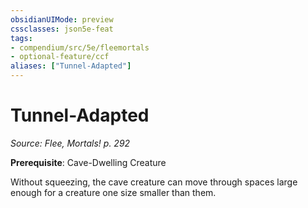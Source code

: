 ```yaml
---
obsidianUIMode: preview
cssclasses: json5e-feat
tags:
- compendium/src/5e/fleemortals
- optional-feature/ccf
aliases: ["Tunnel-Adapted"]
---
```

# Tunnel-Adapted
*Source: Flee, Mortals! p. 292*  

**Prerequisite**: Cave-Dwelling Creature

Without squeezing, the cave creature can move through spaces large enough for a creature one size smaller than them.